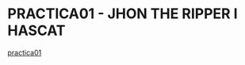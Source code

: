 # PRACTICA01 - JHON THE RIPPER I HASCAT

[practica01](https://gitlab.com/pautome/m6-smxpub-2324/-/blob/main/UF1-seguretat-passiva/Reptes/01-crackpass/01.crackpass.md?ref_type=heads)
